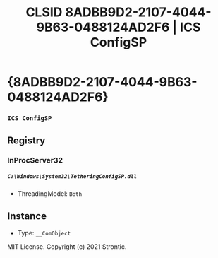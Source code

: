 ﻿---
title: "CLSID 8ADBB9D2-2107-4044-9B63-0488124AD2F6 | ICS ConfigSP"
excerpt: What is COM-Object CLSID 8ADBB9D2-2107-4044-9B63-0488124AD2F6?
---

# {8ADBB9D2-2107-4044-9B63-0488124AD2F6}

### `ICS ConfigSP`

## Registry


### InProcServer32

##### `C:\Windows\System32\TetheringConfigSP.dll`
* ThreadingModel: `Both`

## Instance

* Type: `__ComObject`

MIT License. Copyright (c) 2021 Strontic.



